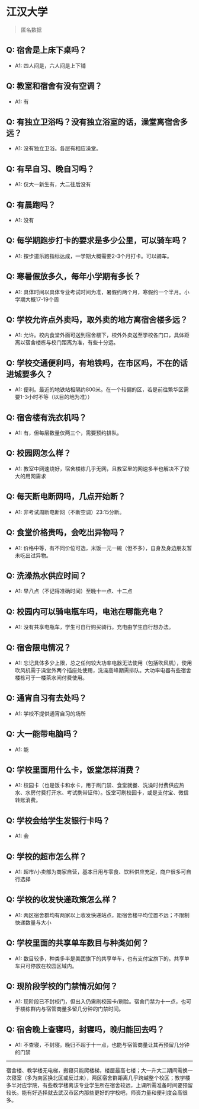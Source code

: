 # 江汉大学
> 匿名数据
## Q: 宿舍是上床下桌吗？
- A1: 四人间是，六人间是上下铺
## Q: 教室和宿舍有没有空调？
- A1: 有
## Q: 有独立卫浴吗？没有独立浴室的话，澡堂离宿舍多远？
- A1: 没有独立卫浴。各层有相应澡堂。
## Q: 有早自习、晚自习吗？
- A1: 仅大一新生有，大二往后没有
## Q: 有晨跑吗？
- A1: 没有
## Q: 每学期跑步打卡的要求是多少公里，可以骑车吗？
- A1: 按步道乐跑指标达成，一学期大概需要2-3个月打卡。可以骑车。
## Q: 寒暑假放多久，每年小学期有多长？
- A1: 具体时间以具体专业考试时间为准，暑假约两个月，寒假约一个半月。小学期大概17-19个周
## Q: 学校允许点外卖吗，取外卖的地方离宿舍楼多远？
- A1: 允许。校内食堂外面可送到宿舍楼下，校外外卖送至学校各门口，具体距离以宿舍楼栋与校门距离为准，有些十分远。
## Q: 学校交通便利吗，有地铁吗，在市区吗，不在的话进城要多久？
- A1: 便利。最近的地铁站相隔约800米。在一个较偏的区，若是前往繁华区需要1-3小时不等（以目的地为准））
## Q: 宿舍楼有洗衣机吗？
- A1: 有，但每层数量仅两三个，需要预约排队。
## Q: 校园网怎么样？
- A1: 教室中网速烧好，宿舍楼栋几乎无网，且教室里的网速多半也解决不了较大的用网需求
## Q: 每天断电断网吗，几点开始断？
- A1: 非考试周断电断网（不断空调）23:15分断。
## Q: 食堂价格贵吗，会吃出异物吗？
- A1: 价格中等，有不同价位可选，米饭一元一碗（但不多），自身及身边朋友暂未吃出过异物。
## Q: 洗澡热水供应时间？
- A1: 早八点（不记得准确时间）至晚十一点、十二点
## Q: 校园内可以骑电瓶车吗，电池在哪能充电？
- A1: 没有共享电瓶车，学生可自行购买骑行。充电由学生自行想办法。
## Q: 宿舍限电情况？
- A1: 忘记具体多少上限，总之任何较大功率电器无法使用（包括吹风机），使用吹风机需于澡堂外两个插座处使用，洗澡高峰期需排队。大功率电器有些宿舍楼栋可于一楼茶水间付费使用。
## Q: 通宵自习有去处吗？
- A1: 学校不提供通宵自习的场所
## Q: 大一能带电脑吗？
- A1: 能
## Q: 学校里面用什么卡，饭堂怎样消费？
- A1: 校园卡（也是饭卡和水卡，用于刷门禁、食堂就餐、洗澡时付费供应热水、水房付费打开水、考试携带证件）。饭堂可刷校园卡，或是支付宝、微信转账消费。
## Q: 学校会给学生发银行卡吗？
- A1: 会
## Q: 学校的超市怎么样？
- A1: 超市/小卖部为商家自营，基本日用与零食、饮料供应充足，商户很多可自行选择
## Q: 学校的收发快递政策怎么样？
- A1: 两区宿舍群均有两家以上收发快递站点，距宿舍楼平均位置不远；不限制快递数量与大小
## Q: 学校里面的共享单车数目与种类如何？
- A1: 数目较多，种类多半是美团旗下的共享单车，也有支付宝旗下的。共享单车只可停放在校园区域内。
## Q: 现阶段学校的门禁情况如何？
- A1: 现阶段已不封校门，但出入仍需刷校园卡/刷脸。宿舍门禁为十一点，也可于楼栋群内与宿管商量多留几分钟的门禁时间。
## Q: 宿舍晚上查寝吗，封寝吗，晚归能回去吗？
- A1: 不查寝，不封寝。晚归不超于十一点，也能与宿管商量让其再预留几分钟的门禁
***
宿舍楼、教学楼无电梯，搬寝只能爬楼梯，楼层最高七楼；大一升大二期间需换一次寝室（多为南区换北区或反过来），两区宿舍群距离几乎跨越整个校区；教学楼多半对应学院，有些教学楼离该专业学生所在宿舍较远，上课所需准备时间要预留较长。能有好选择就去武汉市区内那些更好的学校吧，师资力量和便利度会高很多。